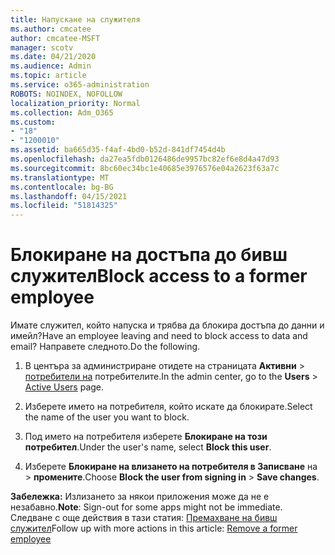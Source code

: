 ```yaml
---
title: Напускане на служителя
ms.author: cmcatee
author: cmcatee-MSFT
manager: scotv
ms.date: 04/21/2020
ms.audience: Admin
ms.topic: article
ms.service: o365-administration
ROBOTS: NOINDEX, NOFOLLOW
localization_priority: Normal
ms.collection: Adm_O365
ms.custom:
- "18"
- "1200010"
ms.assetid: ba665d35-f4af-4bd0-b52d-841df7454d4b
ms.openlocfilehash: da27ea5fdb0126486de9957bc82ef6e8d4a47d93
ms.sourcegitcommit: 8bc60ec34bc1e40685e3976576e04a2623f63a7c
ms.translationtype: MT
ms.contentlocale: bg-BG
ms.lasthandoff: 04/15/2021
ms.locfileid: "51814325"
---
```

# <a name="block-access-to-a-former-employee"></a><span data-ttu-id="20f6a-102">Блокиране на достъпа до бивш служител</span><span class="sxs-lookup"><span data-stu-id="20f6a-102">Block access to a former employee</span></span>

<span data-ttu-id="20f6a-103">Имате служител, който напуска и трябва да блокира достъпа до данни и имейл?</span><span class="sxs-lookup"><span data-stu-id="20f6a-103">Have an employee leaving and need to block access to data and email?</span></span> <span data-ttu-id="20f6a-104">Направете следното.</span><span class="sxs-lookup"><span data-stu-id="20f6a-104">Do the following.</span></span>
  
1. <span data-ttu-id="20f6a-105">В центъра за администриране отидете на страницата **Активни** \> [потребители на](https://go.microsoft.com/fwlink/p/?linkid=834822) потребителите.</span><span class="sxs-lookup"><span data-stu-id="20f6a-105">In the admin center, go to the **Users** \> [Active Users](https://go.microsoft.com/fwlink/p/?linkid=834822) page.</span></span>

2. <span data-ttu-id="20f6a-106">Изберете името на потребителя, който искате да блокирате.</span><span class="sxs-lookup"><span data-stu-id="20f6a-106">Select the name of the user you want to block.</span></span>

3. <span data-ttu-id="20f6a-107">Под името на потребителя изберете **Блокиране на този потребител**.</span><span class="sxs-lookup"><span data-stu-id="20f6a-107">Under the user's name, select **Block this user**.</span></span>

4. <span data-ttu-id="20f6a-108">Изберете **Блокиране на влизането на потребителя в Записване** на \> **промените**.</span><span class="sxs-lookup"><span data-stu-id="20f6a-108">Choose **Block the user from signing in** \> **Save changes**.</span></span>

<span data-ttu-id="20f6a-109">**Забележка:** Излизането за някои приложения може да не е незабавно.</span><span class="sxs-lookup"><span data-stu-id="20f6a-109">**Note**: Sign-out for some apps might not be immediate.</span></span> <span data-ttu-id="20f6a-110">Следване с още действия в тази статия: [Премахване на бивш служител](https://docs.microsoft.com/microsoft-365/admin/add-users/remove-former-employee)</span><span class="sxs-lookup"><span data-stu-id="20f6a-110">Follow up with more actions in this article: [Remove a former employee](https://docs.microsoft.com/microsoft-365/admin/add-users/remove-former-employee)</span></span>